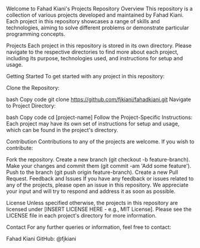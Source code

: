
Welcome to Fahad Kiani's Projects Repository
Overview
This repository is a collection of various projects developed and maintained by Fahad Kiani. Each project in this repository showcases a range of skills and technologies, aiming to solve different problems or demonstrate particular programming concepts.

Projects
Each project in this repository is stored in its own directory. Please navigate to the respective directories to find more about each project, including its purpose, technologies used, and instructions for setup and usage.

Getting Started
To get started with any project in this repository:

Clone the Repository:

bash
Copy code
git clone https://github.com/fjkiani/fahadkiani.git
Navigate to Project Directory:

bash
Copy code
cd [project-name]
Follow the Project-Specific Instructions:
Each project may have its own set of instructions for setup and usage, which can be found in the project's directory.

Contribution
Contributions to any of the projects are welcome. If you wish to contribute:

Fork the repository.
Create a new branch (git checkout -b feature-branch).
Make your changes and commit them (git commit -am 'Add some feature').
Push to the branch (git push origin feature-branch).
Create a new Pull Request.
Feedback and Issues
If you have any feedback or issues related to any of the projects, please open an issue in this repository. We appreciate your input and will try to respond and address it as soon as possible.

License
Unless specified otherwise, the projects in this repository are licensed under [INSERT LICENSE HERE - e.g., MIT License]. Please see the LICENSE file in each project's directory for more information.

Contact
For any further queries or information, feel free to contact:

Fahad Kiani
GitHub: @fjkiani
